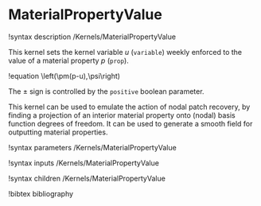 # MaterialPropertyValue

!syntax description /Kernels/MaterialPropertyValue

This kernel sets the kernel variable $u$ (`variable`) weekly enforced to the
value of a material  property $p$ (`prop`).

!equation
\left(\pm(p-u),\psi\right)

The $\pm$ sign is controlled by the `positive` boolean parameter.

This kernel can be used to emulate the action of nodal patch recovery, by finding
a projection of an interior material property onto (nodal) basis function degrees
of freedom. It can be used to generate a smooth field for outputting material
properties.

!syntax parameters /Kernels/MaterialPropertyValue

!syntax inputs /Kernels/MaterialPropertyValue

!syntax children /Kernels/MaterialPropertyValue

!bibtex bibliography

